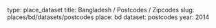 type: place_dataset
title: Bangladesh / Postcodes / Zipcodes
slug: places/bd/datasets/postcodes
place: bd
dataset: postcodes
year: 2014
